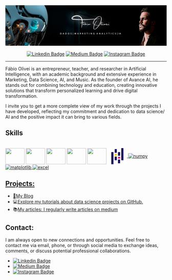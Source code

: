 <img src="https://github.com/fabioolivei/fabioolivei/blob/main/FABIO-OLIVEI-%20Banner.png" alt="👋 Hi there! I'm Fabio Olivei" title="👋 Hi there! I'm Fabio Olivei"/>

<div align="center">
  
  [![Linkedin Badge](https://img.shields.io/badge/LinkedIn-0077B5?style=flat-square&logo=Linkedin&logoColor=white&link=https://www.linkedin.com/in/fabioolivei/)](https://www.linkedin.com/in/fabioolivei/)
  [![Medium Badge](https://img.shields.io/badge/Medium-000000?style=flat-square&logo=medium&logoColor=white)](https://medium.com/@fabioolivei)
  [![Instagram Badge](https://img.shields.io/badge/Instagram-E4404F?style=flat-square&logo=instagram&logoColor=white)](https://www.instagram.com/fabioolivei/)

  
</div>

---

<p align="left">
Fábio Olivei is an entrepreneur, teacher, and researcher in Artificial Intelligence, with an academic background and extensive experience in Marketing, Data Science, AI, and Music. As the founder of Avance AI, he stands out for combining technology and education, creating innovative solutions that transform personalized learning and drive digital transformation.

I invite you to get a more complete view of my work through the projects I have developed, reflecting my commitment and dedication to data science/ AI and the positive impact it can bring to various fields.
</p>


## Skills  

<div style="display: inline_block"><br>
  <img align="center" height="50" width="60" src="https://cdn.jsdelivr.net/gh/devicons/devicon/icons/python/python-original.svg" />
  <img align="center" height="50" width="60" src="https://cdn.jsdelivr.net/gh/devicons/devicon/icons/mysql/mysql-original-wordmark.svg" />
  <img align="center" height="50" width="60" src="https://cdn.jsdelivr.net/gh/devicons/devicon/icons/git/git-original.svg" />
  <img align="center" height="50" width="60" src="https://cdn.jsdelivr.net/gh/devicons/devicon/icons/jupyter/jupyter-original-wordmark.svg" />
  <img align="center" height="50" width="60" src="https://raw.githubusercontent.com/microsoft/PowerBI-Icons/2bf1c982fb24528eee1559a96a25eb534c175cfd/SVG/Power-BI.svg" />
  <a align="center" href="https://pandas.pydata.org/" target="_blank" rel="noreferrer"> <img align="center" src="https://raw.githubusercontent.com/devicons/devicon/2ae2a900d2f041da66e950e4d48052658d850630/icons/pandas/pandas-original.svg" alt="pandas" width="60" height="50"/> </a> 
  <a align="center" href="https://numpy.org/" target="_blank" rel="noreferrer"> <img align="center" src="https://cdn.jsdelivr.net/gh/devicons/devicon/icons/numpy/numpy-original.svg" alt="numpy" width="60" height="50"/> 
  <a align="center" href="https://matplotlib.org/" target="_blank" rel="noreferrer"> <img align="center" src="https://seeklogo.com/images/M/matplotlib-logo-7676870AC0-seeklogo.com.png" alt="matplotlib" width="60" height="50"/> 
  <a href="https://www.microsoft.com/pt-br/microsoft-365/excel" target="_blank" rel="noreferrer"> <img align="center" src="https://seeklogo.com/images/E/excel-logo-974BFF9CB9-seeklogo.com.png" alt="excel" width="60" height="50"/>        
</div>


## Projects:

 - 🔎[My Blog](https://fabioolivei.com/)
 - 💻[Explore my tutorials about data science projects on GitHub.](https://github.com/fabioolivei/Portfolio)
 - 📚[My articles: I regularly write articles on medium](https://medium.com/@fabioolivei)

## Contact:

I am always open to new connections and opportunities. Feel free to contact me via email, phone, or through social media to exchange ideas, comments, or discuss potential professional collaborations.

<div align="left">
  
  - [![Linkedin Badge](https://img.shields.io/badge/LinkedIn-0077B5?style=flat-square&logo=Linkedin&logoColor=white&link=https://www.linkedin.com/in/fabioolivei/)](https://www.linkedin.com/in/fabioolivei/)
  - [![Medium Badge](https://img.shields.io/badge/Medium-000000?style=flat-square&logo=medium&logoColor=white)](https://medium.com/@fabioolivei)
  - [![Instagram Badge](https://img.shields.io/badge/Instagram-E4404F?style=flat-square&logo=instagram&logoColor=white)](https://www.instagram.com/fabioolivei/)

  
</div>

